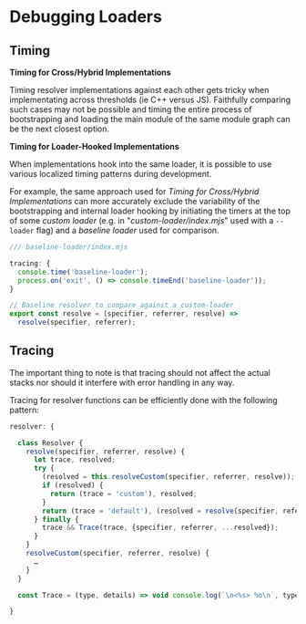 # Debugging Loaders

## Timing

**Timing for Cross/Hybrid Implementations**

Timing resolver implementations against each other gets tricky when implementating across thresholds (ie C++ versus JS). Faithfully comparing such cases may not be possible and timing the entire process of bootstrapping and loading the main module of the same module graph can be the next closest option.

**Timing for Loader-Hooked Implementations**

When implementations hook into the same loader, it is possible to use various localized timing patterns during development.

For example, the same approach used for _Timing for Cross/Hybrid Implementations_ can more accurately exclude the variability of the bootstrapping and internal loader hooking by initiating the timers at the top of some _custom loader_ (e.g. in "<var>custom-loader/index.mjs</var>" used with a `--loader` flag) and a _baseline loader_ used for comparison.

```js
/// baseline-loader/index.mjs

tracing: {
  console.time('baseline-loader');
  process.on('exit', () => console.timeEnd('baseline-loader'));
}

// Baseline resolver to compare against a custom-loader
export const resolve = (specifier, referrer, resolve) =>
  resolve(specifier, referrer);
```

## Tracing

The important thing to note is that tracing should not affect the actual stacks nor should it interfere with error handling in any way.

Tracing for resolver functions can be efficiently done with the following pattern:

```js
resolver: {

  class Resolver {
    resolve(specifier, referrer, resolve) {
      let trace, resolved;
      try {
        (resolved = this.resolveCustom(specifier, referrer, resolve));
        if (resolved) {
          return (trace = 'custom'), resolved;
        }
        return (trace = 'default'), (resolved = resolve(specifier, referrer));
      } finally {
        trace && Trace(trace, {specifier, referrer, ...resolved});
      }
    }
    resolveCustom(specifier, referrer, resolve) {
      …
    }
  }

  const Trace = (type, details) => void console.log(`\n<%s> %o\n`, type, details);

}
```
